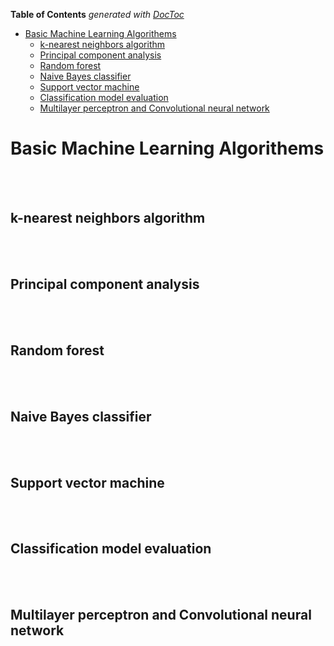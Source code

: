 <!-- DON'T EDIT THIS SECTION, INSTEAD RE-RUN doctoc TO UPDATE -->
**Table of Contents**  *generated with [DocToc](https://github.com/thlorenz/doctoc)*

- [Basic Machine Learning Algorithems](#basic-machine-learning-algorithems)
  - [k-nearest neighbors algorithm](#k-nearest-neighbors-algorithm)
  - [Principal component analysis](#principal-component-analysis)
  - [Random forest](#random-forest)
  - [Naive Bayes classifier](#naive-bayes-classifier)
  - [Support vector machine](#support-vector-machine)
  - [Classification model evaluation](#classification-model-evaluation)
  - [Multilayer perceptron and Convolutional neural network](#multilayer-perceptron-and-convolutional-neural-network)



<!-- END doctoc generated TOC please keep comment here to allow auto update -->

# Basic Machine Learning Algorithems
<br/>


<br/>

## k-nearest neighbors algorithm
<br/>


<br/>

## Principal component analysis
<br/>


<br/>

## Random forest
<br/>


<br/>

## Naive Bayes classifier
<br/>

<br/>

## Support vector machine
<br/>

<br/>

## Classification model evaluation
<br/>

<br/>

## Multilayer perceptron and Convolutional neural network

<br/>

<br/>




